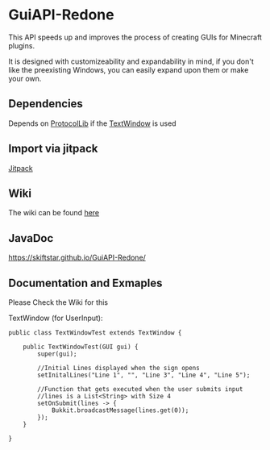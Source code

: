 # GuiAPI-Redone

This API speeds up and improves the process of creating GUIs for Minecraft plugins.

It is designed with customizeability and expandability in mind, if you don't like the preexisting Windows, you can easily expand upon them or make your own.

## Dependencies

Depends on [ProtocolLib](https://www.spigotmc.org/resources/protocollib.1997/) if the [TextWindow](https://skiftstar.github.io/GuiAPI-Redone/Kyu/GuiAPI_Redone/Window/WindowImpl/TextWindow/TextWindow.html) is used

## Import via jitpack

[Jitpack](https://jitpack.io/#Skiftstar/GuiAPI-Redone)

## Wiki

The wiki can be found [here](https://github.com/Skiftstar/GuiAPI-Redone/wiki)

## JavaDoc

https://skiftstar.github.io/GuiAPI-Redone/

## Documentation and Exmaples

Please Check the Wiki for this

TextWindow (for UserInput):

```
public class TextWindowTest extends TextWindow {
    
    public TextWindowTest(GUI gui) {
        super(gui);

        //Initial Lines displayed when the sign opens
        setInitalLines("Line 1", "", "Line 3", "Line 4", "Line 5");
        
        //Function that gets executed when the user submits input
        //lines is a List<String> with Size 4
        setOnSubmit(lines -> {
            Bukkit.broadcastMessage(lines.get(0));   
        });
    }

}
```
